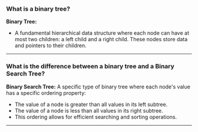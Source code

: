### What is a binary tree?
**Binary Tree:**   
- A fundamental hierarchical data structure where each node can have at most two children: a left child and a right child. These nodes store data and pointers to their children.   
***
### What is the difference between a binary tree and a Binary Search Tree?   
**Binary Search Tree:** A specific type of binary tree where each node's value has a specific ordering property:   
- The value of a node is greater than all values in its left subtree.   
- The value of a node is less than all values in its right subtree.   
- This ordering allows for efficient searching and sorting operations.   
***
 
